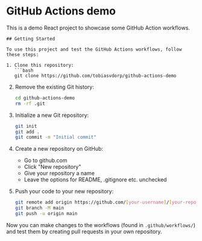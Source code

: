 # GitHub Actions demo

This is a demo React project to showcase some GitHub Action workflows.

````
## Getting Started

To use this project and test the GitHub Actions workflows, follow these steps:

1. Clone this repository:
   ```bash
   git clone https://github.com/tobiasvdorp/github-actions-demo
````

2. Remove the existing Git history:

   ```bash
   cd github-actions-demo
   rm -rf .git
   ```

3. Initialize a new Git repository:

   ```bash
   git init
   git add .
   git commit -m "Initial commit"
   ```

4. Create a new repository on GitHub:

   - Go to github.com
   - Click "New repository"
   - Give your repository a name
   - Leave the options for README, .gitignore etc. unchecked

5. Push your code to your new repository:
   ```bash
   git remote add origin https://github.com/[your-username]/[your-repo-name].git
   git branch -M main
   git push -u origin main
   ```

Now you can make changes to the workflows (found in `.github/workflows/`) and test them by creating pull requests in your own repository.
